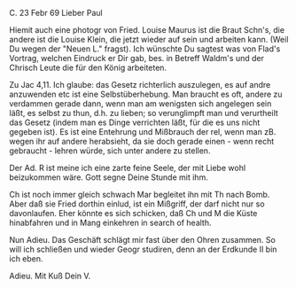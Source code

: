  C. 23 Febr 69
Lieber Paul

Hiemit auch eine photogr von Fried. Louise Maurus ist die Braut Schn's, die andere ist die Louise Klein, die jetzt wieder auf sein und arbeiten kann. (Weil Du wegen der "Neuen L." fragst). Ich wünschte Du sagtest was von Flad's Vortrag, welchen Eindruck er Dir gab, bes. in Betreff Waldm's und der Chrisch Leute die für den König arbeiteten.

Zu Jac 4,11. Ich glaube: das Gesetz richterlich auszulegen, es auf andre anzuwenden etc ist eine Selbstüberhebung. Man braucht es oft, andere zu verdammen gerade dann, wenn man am wenigsten sich angelegen sein läßt, es selbst zu thun, d.h. zu lieben; so verunglimpft man und verurtheilt das Gesetz (indem man es Dinge verrichten läßt, für die es uns nicht gegeben ist). Es ist eine Entehrung und Mißbrauch der rel, wenn man zB. wegen ihr auf andere herabsieht, da sie doch gerade einen - wenn recht gebraucht - lehren würde, sich unter andere zu stellen.

Der Ad. R ist meine ich eine zarte feine Seele, der mit Liebe wohl beizukommen wäre. Gott segne Deine Stunde mit ihm.

Ch ist noch immer gleich schwach Mar begleitet ihn mit Th nach Bomb. Aber daß sie Fried dorthin einlud, ist ein Mißgriff, der darf nicht nur so davonlaufen. Eher könnte es sich schicken, daß Ch und M die Küste hinabfahren und in Mang einkehren in search of health.

Nun Adieu. Das Geschäft schlägt mir fast über den Ohren zusammen. So will ich schließen und wieder Geogr studiren, denn an der Erdkunde II bin ich eben.

 Adieu. Mit Kuß
 Dein V.
